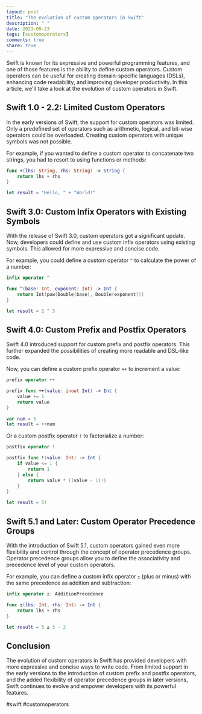 ```yaml
---
layout: post
title: "The evolution of custom operators in Swift"
description: " "
date: 2023-09-23
tags: [customoperators]
comments: true
share: true
---
```


Swift is known for its expressive and powerful programming features, and one of those features is the ability to define custom operators. Custom operators can be useful for creating domain-specific languages (DSLs), enhancing code readability, and improving developer productivity. In this article, we'll take a look at the evolution of custom operators in Swift.

## Swift 1.0 - 2.2: Limited Custom Operators

In the early versions of Swift, the support for custom operators was limited. Only a predefined set of operators such as arithmetic, logical, and bit-wise operators could be overloaded. Creating custom operators with unique symbols was not possible.

For example, if you wanted to define a custom operator to concatenate two strings, you had to resort to using functions or methods:

```swift
func +(lhs: String, rhs: String) -> String {
    return lhs + rhs
}

let result = "Hello, " + "World!"
```

## Swift 3.0: Custom Infix Operators with Existing Symbols

With the release of Swift 3.0, custom operators got a significant update. Now, developers could define and use custom infix operators using existing symbols. This allowed for more expressive and concise code.

For example, you could define a custom operator `^` to calculate the power of a number:

```swift
infix operator ^

func ^(base: Int, exponent: Int) -> Int {
    return Int(pow(Double(base), Double(exponent)))
}

let result = 2 ^ 3
```

## Swift 4.0: Custom Prefix and Postfix Operators

Swift 4.0 introduced support for custom prefix and postfix operators. This further expanded the possibilities of creating more readable and DSL-like code.

Now, you can define a custom prefix operator `++` to increment a value:

```swift
prefix operator ++

prefix func ++(value: inout Int) -> Int {
    value += 1
    return value
}

var num = 5
let result = ++num
```

Or a custom postfix operator `!` to factorialize a number:

```swift
postfix operator !

postfix func !(value: Int) -> Int {
    if value <= 1 {
        return 1
    } else {
        return value * ((value - 1)!)
    }
}

let result = 5!
```

## Swift 5.1 and Later: Custom Operator Precedence Groups

With the introduction of Swift 5.1, custom operators gained even more flexibility and control through the concept of operator precedence groups. Operator precedence groups allow you to define the associativity and precedence level of your custom operators.

For example, you can define a custom infix operator `±` (plus or minus) with the same precedence as addition and subtraction:

```swift
infix operator ±: AdditionPrecedence

func ±(lhs: Int, rhs: Int) -> Int {
    return lhs + rhs
}

let result = 5 ± 3 - 2
```

## Conclusion

The evolution of custom operators in Swift has provided developers with more expressive and concise ways to write code. From limited support in the early versions to the introduction of custom prefix and postfix operators, and the added flexibility of operator precedence groups in later versions, Swift continues to evolve and empower developers with its powerful features.

#swift #customoperators